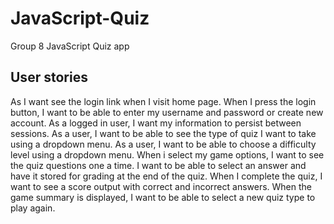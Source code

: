 # JavaScript-Quiz
Group 8 JavaScript Quiz app 
## User stories 
As I want see the login link when I visit home page.
When I press the login button, I want to be able to enter my username and password or create new account.
As a logged in user, I want my information to persist between sessions.
As a user, I want to be able to see the type of quiz I want to take using a dropdown menu.
As a user, I want to be able to choose a difficulty level using a dropdown menu.
When i select my game options, I want to see the quiz questions one a time.
I want to be able to select an answer and have it stored for grading at the end of the quiz.
When I complete the quiz, I want to see a score output with correct and incorrect answers.
When the game summary is displayed, I want to be able to select a new quiz type to play again.
